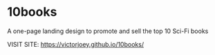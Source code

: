 # 10books
A one-page landing design to promote and sell the top 10 Sci-Fi books

VISIT SITE: https://victorjoey.github.io/10books/
